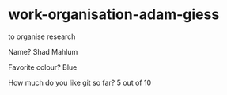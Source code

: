 # work-organisation-adam-giess
to organise research

Name?
  Shad Mahlum

Favorite colour?
  Blue

How much do you like git so far?
  5 out of 10
